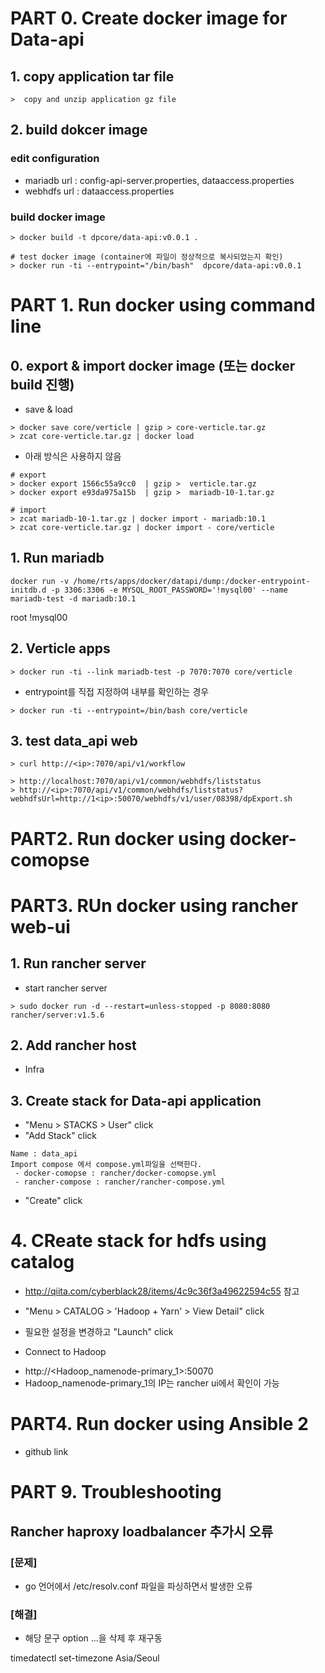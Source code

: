 # PART 0. Create docker image for Data-api
## 1. copy application tar file
```
>  copy and unzip application gz file
```

## 2. build dokcer image
### edit configuration
- mariadb url : config-api-server.properties, dataaccess.properties
- webhdfs url : dataaccess.properties

###  build docker image
```
> docker build -t dpcore/data-api:v0.0.1 .

# test docker image (container에 파일이 정상적으로 복사되었는지 확인)
> docker run -ti --entrypoint="/bin/bash"  dpcore/data-api:v0.0.1

```



# PART 1. Run docker using command line
## 0. export & import docker image (또는 docker build 진행)
- save & load
```
> docker save core/verticle | gzip > core-verticle.tar.gz
> zcat core-verticle.tar.gz | docker load
```

- 아래 방식은 사용하지 않음
```
# export
> docker export 1566c55a9cc0  | gzip >  verticle.tar.gz
> docker export e93da975a15b  | gzip >  mariadb-10-1.tar.gz

# import
> zcat mariadb-10-1.tar.gz | docker import - mariadb:10.1
> zcat core-verticle.tar.gz | docker import - core/verticle
```

## 1. Run mariadb

```
docker run -v /home/rts/apps/docker/datapi/dump:/docker-entrypoint-initdb.d -p 3306:3306 -e MYSQL_ROOT_PASSWORD='!mysql00' --name mariadb-test -d mariadb:10.1
```
root !mysql00


## 2. Verticle apps
```
> docker run -ti --link mariadb-test -p 7070:7070 core/verticle
```

- entrypoint를 직접 지정하여 내부를 확인하는 경우
```
> docker run -ti --entrypoint=/bin/bash core/verticle
```

## 3. test data_api web
```
> curl http://<ip>:7070/api/v1/workflow

> http://localhost:7070/api/v1/common/webhdfs/liststatus
> http://<ip>:7070/api/v1/common/webhdfs/liststatus?webhdfsUrl=http://1<ip>:50070/webhdfs/v1/user/08398/dpExport.sh
```



# PART2. Run docker using docker-comopse






# PART3. RUn docker using rancher web-ui
## 1. Run rancher server
- start rancher server
```
> sudo docker run -d --restart=unless-stopped -p 8080:8080 rancher/server:v1.5.6
```

## 2. Add rancher host
- Infra

## 3. Create stack for Data-api application
- "Menu > STACKS > User" click
- "Add Stack" click
```
Name : data_api
Import compose 에서 compose.yml파일을 선택한다.
 - docker-comopse : rancher/docker-comopse.yml
 - rancher-compose : rancher/rancher-compose.yml
```
- "Create" click


# 4. CReate stack for hdfs using catalog
- http://qiita.com/cyberblack28/items/4c9c36f3a49622594c55 참고
- "Menu > CATALOG > 'Hadoop + Yarn' > View Detail" click
- 필요한 설정을 변경하고 "Launch" click

- Connect to Hadoop
 * http://<Hadoop_namenode-primary_1>:50070
 * Hadoop_namenode-primary_1의 IP는 rancher ui에서 확인이 가능





# PART4. Run docker using Ansible 2

- github link







# PART 9. Troubleshooting

## Rancher haproxy loadbalancer 추가시 오류
### [문제]
- go 언어에서 /etc/resolv.conf 파일을 파싱하면서 발생한 오류
### [해결]
- 해당 문구 option ...을 삭제 후 재구동


timedatectl set-timezone Asia/Seoul
